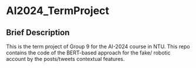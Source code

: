# AI2024_TermProject
## Brief Description
This is the term project of Group 9 for the AI-2024 course in NTU. This repo contains the code of the BERT-based approach for the fake/ robotic account by the posts/tweets contextual features. 
